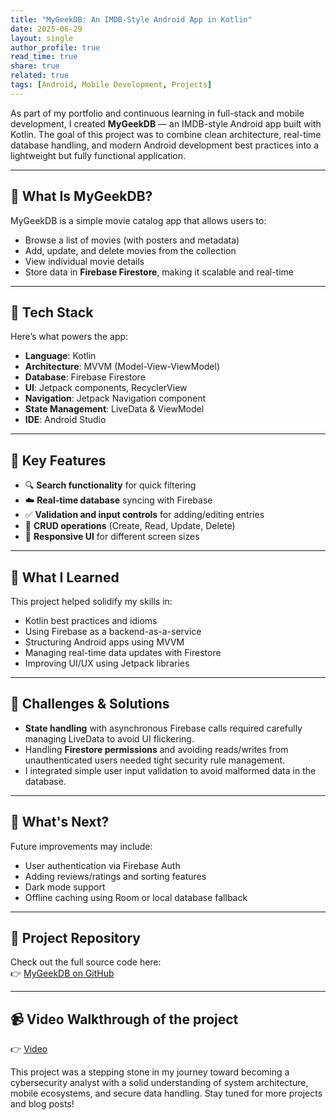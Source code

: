 ```yaml
---
title: "MyGeekDB: An IMDB-Style Android App in Kotlin"
date: 2025-06-29
layout: single
author_profile: true
read_time: true
share: true
related: true
tags: [Android, Mobile Development, Projects]
---
```


As part of my portfolio and continuous learning in full-stack and mobile development, I created **MyGeekDB** — an IMDB-style Android app built with Kotlin. The goal of this project was to combine clean architecture, real-time database handling, and modern Android development best practices into a lightweight but fully functional application.

---

## 📱 What Is MyGeekDB?

MyGeekDB is a simple movie catalog app that allows users to:

- Browse a list of movies (with posters and metadata)
- Add, update, and delete movies from the collection
- View individual movie details
- Store data in **Firebase Firestore**, making it scalable and real-time

---

## 🧰 Tech Stack

Here’s what powers the app:

- **Language**: Kotlin
- **Architecture**: MVVM (Model-View-ViewModel)
- **Database**: Firebase Firestore
- **UI**: Jetpack components, RecyclerView
- **Navigation**: Jetpack Navigation component
- **State Management**: LiveData & ViewModel
- **IDE**: Android Studio

---

## 🎯 Key Features

- 🔍 **Search functionality** for quick filtering
- ☁️ **Real-time database** syncing with Firebase
- ✅ **Validation and input controls** for adding/editing entries
- 🔄 **CRUD operations** (Create, Read, Update, Delete)
- 📱 **Responsive UI** for different screen sizes

---

## 🧪 What I Learned

This project helped solidify my skills in:

- Kotlin best practices and idioms
- Using Firebase as a backend-as-a-service
- Structuring Android apps using MVVM
- Managing real-time data updates with Firestore
- Improving UI/UX using Jetpack libraries

---

## 🧠 Challenges & Solutions

- **State handling** with asynchronous Firebase calls required carefully managing LiveData to avoid UI flickering.
- Handling **Firestore permissions** and avoiding reads/writes from unauthenticated users needed tight security rule management.
- I integrated simple user input validation to avoid malformed data in the database.

---

## 🚀 What's Next?

Future improvements may include:

- User authentication via Firebase Auth
- Adding reviews/ratings and sorting features
- Dark mode support
- Offline caching using Room or local database fallback

---

## 🔗 Project Repository

Check out the full source code here:  
👉 [MyGeekDB on GitHub](https://github.com/matlesz/MyGeekDB)

---

## 📹 Video Walkthrough of the project
👉 [Video](https://www.youtube.com/watch?v=EW1q2XsieC0)

This project was a stepping stone in my journey toward becoming a cybersecurity analyst with a solid understanding of system architecture, mobile ecosystems, and secure data handling. Stay tuned for more projects and blog posts!